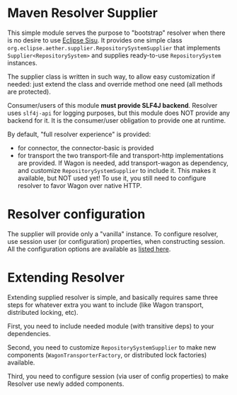 <!---
 Licensed to the Apache Software Foundation (ASF) under one or more
 contributor license agreements.  See the NOTICE file distributed with
 this work for additional information regarding copyright ownership.
 The ASF licenses this file to You under the Apache License, Version 2.0
 (the "License"); you may not use this file except in compliance with
 the License.  You may obtain a copy of the License at

      http://www.apache.org/licenses/LICENSE-2.0

 Unless required by applicable law or agreed to in writing, software
 distributed under the License is distributed on an "AS IS" BASIS,
 WITHOUT WARRANTIES OR CONDITIONS OF ANY KIND, either express or implied.
 See the License for the specific language governing permissions and
 limitations under the License.
-->

# Maven Resolver Supplier

This simple module serves the purpose to "bootstrap" resolver when there is no desire to use 
[Eclipse Sisu](https://eclipse.dev/sisu/). It provides one simple class 
`org.eclipse.aether.supplier.RepositorySystemSupplier` that implements `Supplier<RepositorySystem>`
and supplies ready-to-use `RepositorySystem` instances.

The supplier class is written in such way, to allow easy customization if needed: just extend the class and override
method one need (all methods are protected).

Consumer/users of this module **must provide SLF4J backend**. Resolver uses `slf4j-api` for logging purposes, but this 
module does NOT provide any backend for it. It is the consumer/user obligation to provide one at runtime.

By default, "full resolver experience" is provided:
* for connector, the connector-basic is provided
* for transport the two transport-file and transport-http implementations are provided. If Wagon is needed, add
  transport-wagon as dependency, and customize `RepositorySystemSupplier` to include it. This makes it available, but
  NOT used yet! To use it, you still need to configure resolver to favor Wagon over native HTTP.

# Resolver configuration

The supplier will provide only a "vanilla" instance. To configure resolver, use session user (or 
configuration) properties, when constructing session. All the configuration options are available as 
[listed here](https://maven.apache.org/resolver/configuration.html).

# Extending Resolver

Extending supplied resolver is simple, and basically requires same three steps for whatever extra you want to include
(like Wagon transport, distributed locking, etc).

First, you need to include needed module (with transitive deps) to your dependencies.

Second, you need to customize `RepositorySystemSupplier` to make new components (`WagonTransporterFactory`, or 
distributed lock factories) available.

Third, you need to configure session (via user of config properties) to make Resolver use newly added components. 